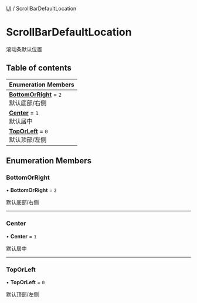 [UI](../modules/UI.UI.md) / ScrollBarDefaultLocation

# ScrollBarDefaultLocation <Badge type="tip" text="Enumeration" /> <Score text="ScrollBarDefaultLocation" />

滚动条默认位置

## Table of contents

| Enumeration Members |
| :-----|
| **[BottomOrRight](UI.ScrollBarDefaultLocation.md#bottomorright)** = ``2`` <br> 默认底部/右侧|
| **[Center](UI.ScrollBarDefaultLocation.md#center)** = ``1`` <br> 默认居中|
| **[TopOrLeft](UI.ScrollBarDefaultLocation.md#toporleft)** = ``0`` <br> 默认顶部/左侧|

## Enumeration Members

### BottomOrRight <Score text="BottomOrRight" /> 

• **BottomOrRight** = ``2``

默认底部/右侧

___

### Center <Score text="Center" /> 

• **Center** = ``1``

默认居中

___

### TopOrLeft <Score text="TopOrLeft" /> 

• **TopOrLeft** = ``0``

默认顶部/左侧
